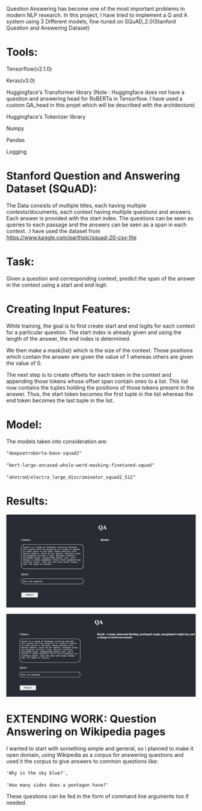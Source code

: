 Question Answering has become one of the most important problems in modern NLP research. In this project, I have tried to implement a Q and A system using 3 Different models, fine-tuned on SQuAD_2.0(Stanford Question and Answering Dataset)

# Tools:

Tensorflow(v2.1.0)

Keras(v3.0)

Huggingface's Transformer library
(Note : Huggingface does not have a question and answering head for RoBERTa in Tensorflow. I have used a custom QA_head in this projet which will be described with the architecture)

Huggingface's Tokenizer library

Numpy

Pandas

Logging



# Stanford Question and Answering Dataset (SQuAD):
The Data consists of multiple titles, each having multiple contexts/documents, each context having multiple questions and answers. Each answer is provided with the start index. The questions can be seen as queries to each passage and the answers can be seen as a span in each context.
.I have used the dataset from https://www.kaggle.com/parthplc/squad-20-csv-file

# Task:
Given a question and corresponding context, predict the span of the answer in the context using a start and end logit.

# Creating Input Features:
While training, the goal is to first create start and end logits for each context for a particular question. The start index is already given and using the length of the answer, the end index is determined.

We then make a mask(list) which is the size of the context. Those positions which contain the answer are given the value of 1 whereas others are given the value of 0.

The next step is to create offsets for each token in the context and appending those tokens whose offset span contain ones to a list. This list now contains the tuples holding the positions of those tokens present in the answer.
Thus, the start token becomes the first tuple in the list whereas the end token becomes the last tuple in the list.

# Model:
 
The models taken into consideration are:

    "deepsetroberta-base-squad2" 

    "bert-large-uncased-whole-word-masking-finetuned-squad"

    "ahotrod/electra_large_discriminator_squad2_512"
 

# Results:

![Image description](s1.png)

![Image description](s2.png)

# EXTENDING WORK: Question Answering on Wikipedia pages
I wanted to start with something simple and general, so i planned to make it open domain, using Wikipedia as a corpus for answering questions
and used it the corpus to give answers to common questions like:
    
    'Why is the sky blue?',

    'How many sides does a pentagon have?'

These questions can be fed in the form of command line arguments too if needed.